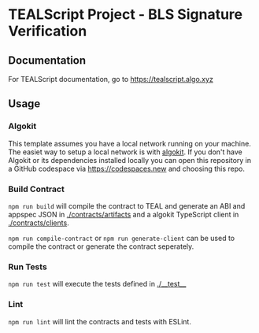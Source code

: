 # TEALScript Project - BLS Signature Verification

## Documentation

For TEALScript documentation, go to https://tealscript.algo.xyz

## Usage

### Algokit

This template assumes you have a local network running on your machine. The easiet way to setup a local network is with [algokit](https://github.com/algorandfoundation/algokit-cli). If you don't have Algokit or its dependencies installed locally you can open this repository in a GitHub codespace via https://codespaces.new and choosing this repo.

### Build Contract

`npm run build` will compile the contract to TEAL and generate an ABI and appspec JSON in [./contracts/artifacts](./contracts/artifacts/) and a algokit TypeScript client in [./contracts/clients](./contracts/clients/).

`npm run compile-contract` or `npm run generate-client` can be used to compile the contract or generate the contract seperately.

### Run Tests

`npm run test` will execute the tests defined in [./\_\_test\_\_](./__test__) 

### Lint

`npm run lint` will lint the contracts and tests with ESLint.
